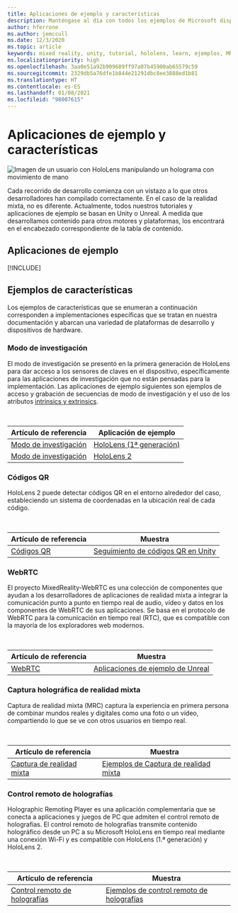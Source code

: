```yaml
---
title: Aplicaciones de ejemplo y características
description: Manténgase al día con todos los ejemplos de Microsoft disponibles y las aplicaciones de características de realidad mixta para HoloLens.
author: hferrone
ms.author: jemccull
ms.date: 12/3/2020
ms.topic: article
keywords: mixed reality, unity, tutorial, hololens, learn, ejemplos, MRTK, modo de investigación, HoloLens 2, códigos qr, WebRTC, captura de realidad mixta, control remoto de holografías, UX Tools
ms.localizationpriority: high
ms.openlocfilehash: 3aa0e51a92b909689ff97a07b45900ab65579c59
ms.sourcegitcommit: 2329db5a76dfe1b844e21291dbc8ee3888ed1b81
ms.translationtype: HT
ms.contentlocale: es-ES
ms.lasthandoff: 01/08/2021
ms.locfileid: "98007615"
---
```

# <a name="samples-and-feature-apps"></a>Aplicaciones de ejemplo y características

![Imagen de un usuario con HoloLens manipulando un holograma con movimiento de mano](unreal/images/unreal-developer.jpg)

Cada recorrido de desarrollo comienza con un vistazo a lo que otros desarrolladores han compilado correctamente. En el caso de la realidad mixta, no es diferente. Actualmente, todos nuestros tutoriales y aplicaciones de ejemplo se basan en Unity o Unreal. A medida que desarrollamos contenido para otros motores y plataformas, los encontrará en el encabezado correspondiente de la tabla de contenido.

## <a name="sample-apps"></a>Aplicaciones de ejemplo

[!INCLUDE[](includes/tabs-samples.md)]

## <a name="feature-samples"></a>Ejemplos de características

Los ejemplos de características que se enumeran a continuación corresponden a implementaciones específicas que se tratan en nuestra documentación y abarcan una variedad de plataformas de desarrollo y dispositivos de hardware.

### <a name="research-mode"></a>Modo de investigación

El modo de investigación se presentó en la primera generación de HoloLens para dar acceso a los sensores de claves en el dispositivo, específicamente para las aplicaciones de investigación que no están pensadas para la implementación. Las aplicaciones de ejemplo siguientes son ejemplos de acceso y grabación de secuencias de modo de investigación y el uso de los atributos [intrinsics y extrinsics](https://docs.microsoft.com/windows/mixed-reality/locatable-camera#locating-the-device-camera-in-the-world).

<br>

| Artículo de referencia | Aplicación de ejemplo |
| --- | --- |
| [Modo de investigación](platform-capabilities-and-apis/research-mode.md) | [HoloLens (1ª generación)](https://github.com/microsoft/HoloLensForCV/tree/master/Samples) |
| [Modo de investigación](platform-capabilities-and-apis/research-mode.md) | [HoloLens 2](https://github.com/microsoft/HoloLens2ForCV/tree/main/Samples) |

### <a name="qr-codes"></a>Códigos QR

HoloLens 2 puede detectar códigos QR en el entorno alrededor del caso, estableciendo un sistema de coordenadas en la ubicación real de cada código.

<br>

| Artículo de referencia | Muestra |
| --- | --- |
| [Códigos QR](platform-capabilities-and-apis/qr-code-tracking.md) | [Seguimiento de códigos QR en Unity](https://github.com/chgatla-microsoft/QRTracking/tree/master/SampleQRCodes) |

### <a name="webrtc"></a>WebRTC

El proyecto MixedReality-WebRTC es una colección de componentes que ayudan a los desarrolladores de aplicaciones de realidad mixta a integrar la comunicación punto a punto en tiempo real de audio, vídeo y datos en los componentes de WebRTC de sus aplicaciones. Se basa en el protocolo de WebRTC para la comunicación en tiempo real (RTC), que es compatible con la mayoría de los exploradores web modernos.

<br>

| Artículo de referencia | Muestra |
| --- | --- |
| [WebRTC](https://microsoft.github.io/MixedReality-WebRTC) | [Aplicaciones de ejemplo de Unreal](https://github.com/microsoft/MixedReality-WebRTC/tree/master/examples) |

### <a name="holographic-mixed-reality-capture"></a>Captura holográfica de realidad mixta

Captura de realidad mixta (MRC) captura la experiencia en primera persona de combinar mundos reales y digitales como una foto o un vídeo, compartiendo lo que se ve con otros usuarios en tiempo real.

<br>

| Artículo de referencia | Muestra |
| --- | --- |
| [Captura de realidad mixta](platform-capabilities-and-apis/mixed-reality-capture-for-developers.md) | [Ejemplos de Captura de realidad mixta](https://docs.microsoft.com/samples/microsoft/windows-universal-samples/holographicmixedrealitycapture/) |

### <a name="holographic-remoting"></a>Control remoto de holografías

Holographic Remoting Player es una aplicación complementaria que se conecta a aplicaciones y juegos de PC que admiten el control remoto de holografías. El control remoto de holografías transmite contenido holográfico desde un PC a su Microsoft HoloLens en tiempo real mediante una conexión Wi-Fi y es compatible con HoloLens (1.ª generación) y HoloLens 2.

<br>

| Artículo de referencia | Muestra |
| --- | --- |
| [Control remoto de holografías](platform-capabilities-and-apis/holographic-remoting-player.md) | [Ejemplos de control remoto de holografías](https://github.com/microsoft/MixedReality-HolographicRemoting-Samples) |